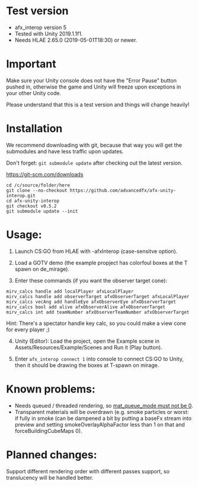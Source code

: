 # Test version

- afx_interop version 5
- Tested with Unity 2019.1.1f1.
- Needs HLAE 2.65.0 (2019-05-01T18:30) or newer.

# Important

Make sure your Unity console does not have the "Error Pause" button pushed in, otherwise the game and Unity will freeze upon exceptions in your other Unity code.

Please understand that this is a test version and things will change heavily!

# Installation

We recommend downloading with git, because that way you will get the submodules and have less traffic upon updates.

Don't forget: `git submodule update` after checking out the latest version.

https://git-scm.com/downloads

```
cd /c/source/folder/here
git clone --no-checkout https://github.com/advancedfx/afx-unity-interop.git
cd afx-unity-interop
git checkout v0.5.2
git submodule update --init
```

# Usage:

1) Launch CS:GO from HLAE with -afxInterop (case-sensitve option).

2) Load a GOTV demo (the example propject has colorfoul boxes at the T spawn on de_mirage).

3) Enter these commands (if you want the observer target cone):  
```
mirv_calcs handle add localPlayer afxLocalPlayer
mirv_calcs handle add observerTarget afxObserverTarget afxLocalPlayer
mirv_calcs vecAng add handleEye afxObserverEye afxObserverTarget
mirv_calcs bool add alive afxObserverAlive afxObserverTarget
mirv_calcs int add teamNumber afxObserverTeamNumber afxObserverTarget
```  
Hint: There's a spectator handle key calc, so you could make a view cone for every player ;)

4) Unity (Editor): Load the project, open the Example scene in Assets/Resources/Example/Scenes and Run it (Play button).

5) Enter `afx_interop connect 1` into console to connect CS:GO to Unity, then it should be drawing the boxes at T-spawn on mirage.

# Known problems:
- Needs queued / threaded rendering, so [mat_queue_mode must not be 0](https://github.com/advancedfx/afx-unity-interop/issues/2).
- Transparent materials will be overdrawn (e.g. smoke particles or worst: if fully in smoke (can be dampened a bit by putting a baseFx stream into preview and setting smokeOverlayAlphaFactor less than 1 on that and forceBuildingCubeMaps 0).

# Planned changes:

Support different rendering order with different passes support, so translucency will be handled better.
